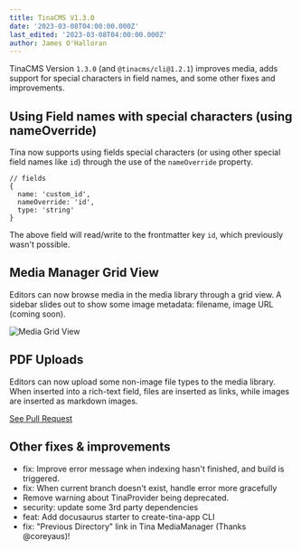 ```yaml
---
title: TinaCMS V1.3.0
date: '2023-03-08T04:00:00.000Z'
last_edited: '2023-03-08T04:00:00.000Z'
author: James O'Halloran
---
```


TinaCMS Version `1.3.0` (and `@tinacms/cli@1.2.1`) improves media, adds support for special characters in field names, and some other fixes and improvements.

## Using Field names with special characters (using nameOverride)

Tina now supports using fields special characters (or using other special field names like `id`) through the use of the `nameOverride` property.

```
// fields
{
  name: 'custom_id',
  nameOverride: 'id',
  type: 'string'
}
```

The above field will read/write to the frontmatter key `id`, which previously wasn't possible.

## Media Manager Grid View

Editors can now browse media in the media library through a grid view. A sidebar slides out to show some image metadata: filename, image URL (coming soon).

![Media Grid View](https://user-images.githubusercontent.com/5075484/222774276-a1cf302d-ef7d-4816-9e68-e9cdfa6f9ebc.png 'Media Grid View')

## PDF Uploads

Editors can now upload some non-image file types to the media library. When inserted into a rich-text field, files are inserted as links, while images are inserted as markdown images.

[See Pull Request](https://github.com/tinacms/tinacms/pull/3655)

## Other fixes & improvements

- fix: Improve error message when indexing hasn't finished, and build is triggered.
- fix: When current branch doesn't exist, handle error more gracefully
- Remove warning about TinaProvider being deprecated.
- security: update some 3rd party dependencies
- feat: Add docusaurus starter to create-tina-app CLI
- fix: "Previous Directory" link in Tina MediaManager (Thanks @coreyaus)!
